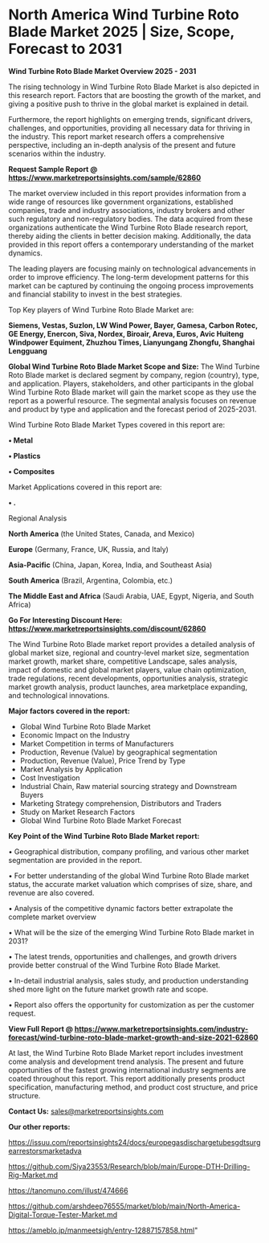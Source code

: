 # North America Wind Turbine Roto Blade Market 2025 | Size, Scope, Forecast to 2031

<Strong> Wind Turbine Roto Blade Market Overview 2025 - 2031</strong>

The rising technology in Wind Turbine Roto Blade Market is also depicted in this research report. Factors that are boosting the growth of the market, and giving a positive push to thrive in the global market is explained in detail.

Furthermore, the report highlights on emerging trends, significant drivers, challenges, and opportunities, providing all necessary data for thriving in the industry. This report market research offers a comprehensive perspective, including an in-depth analysis of the present and future scenarios within the industry.

<strong>Request Sample Report @ <a href=https://www.marketreportsinsights.com/sample/62860>https://www.marketreportsinsights.com/sample/62860</a></strong>

The market overview included in this report provides information from a wide range of resources like government organizations, established companies, trade and industry associations, industry brokers and other such regulatory and non-regulatory bodies. The data acquired from these organizations authenticate the Wind Turbine Roto Blade research report, thereby aiding the clients in better decision making. Additionally, the data provided in this report offers a contemporary understanding of the market dynamics.

The leading players are focusing mainly on technological advancements in order to improve efficiency. The long-term development patterns for this market can be captured by continuing the ongoing process improvements and financial stability to invest in the best strategies.

Top Key players of Wind Turbine Roto Blade Market are:

<strong>Siemens, Vestas, Suzlon, LW Wind Power, Bayer, Gamesa, Carbon Rotec, GE Energy, Enercon, Siva, Nordex, Biroair, Areva, Euros, Avic Huiteng Windpower Equiment, Zhuzhou Times, Lianyungang Zhongfu, Shanghai Lengguang</strong>

<strong><b>Global Wind Turbine Roto Blade Market Scope and Size:</b></strong>
The Wind Turbine Roto Blade market is declared segment by company, region (country), type, and application. Players, stakeholders, and other participants in the global Wind Turbine Roto Blade market will gain the market scope as they use the report as a powerful resource. The segmental analysis focuses on revenue and product by type and application and the forecast period of 2025-2031.

Wind Turbine Roto Blade Market Types covered in this report are:

<strong>• Metal

• Plastics

• Composites</strong>

Market Applications covered in this report are:

<strong>• .</strong> 

Regional Analysis

<strong>North America</strong> (the United States, Canada, and Mexico)

<strong>Europe</strong> (Germany, France, UK, Russia, and Italy)

<strong>Asia-Pacific</strong> (China, Japan, Korea, India, and Southeast Asia)

<strong>South America</strong> (Brazil, Argentina, Colombia, etc.)

<strong>The Middle East and Africa</strong> (Saudi Arabia, UAE, Egypt, Nigeria, and South Africa)

<strong>Go For Interesting Discount Here: <a href=https://www.marketreportsinsights.com/discount/62860>https://www.marketreportsinsights.com/discount/62860</a></strong>

The Wind Turbine Roto Blade market report provides a detailed analysis of global market size, regional and country-level market size, segmentation market growth, market share, competitive Landscape, sales analysis, impact of domestic and global market players, value chain optimization, trade regulations, recent developments, opportunities analysis, strategic market growth analysis, product launches, area marketplace expanding, and technological innovations.

<strong><b>Major factors covered in the report:</b></strong>
<ul>
  <li>Global Wind Turbine Roto Blade Market </li>
  <li>Economic Impact on the Industry</li>
  <li>Market Competition in terms of Manufacturers</li>
  <li>Production, Revenue (Value) by geographical segmentation</li>
  <li>Production, Revenue (Value), Price Trend by Type</li>
  <li>Market Analysis by Application</li>
  <li>Cost Investigation</li>
  <li>Industrial Chain, Raw material sourcing strategy and Downstream Buyers</li>
  <li>Marketing Strategy comprehension, Distributors and Traders</li>
  <li>Study on Market Research Factors</li>
  <li>Global Wind Turbine Roto Blade Market Forecast</li>
</ul>

<strong><b>Key Point of the Wind Turbine Roto Blade Market report:</b></strong>

• Geographical distribution, company profiling, and various other market segmentation are provided in the report.

• For better understanding of the global Wind Turbine Roto Blade market status, the accurate market valuation which comprises of size, share, and revenue are also covered.

• Analysis of the competitive dynamic factors better extrapolate the complete market overview

• What will be the size of the emerging Wind Turbine Roto Blade market in 2031?

• The latest trends, opportunities and challenges, and growth drivers provide better construal of the Wind Turbine Roto Blade Market.

• In-detail industrial analysis, sales study, and production understanding shed more light on the future market growth rate and scope.

• Report also offers the opportunity for customization as per the customer request.

<strong><b>View Full Report @ <a href=https://www.marketreportsinsights.com/industry-forecast/wind-turbine-roto-blade-market-growth-and-size-2021-62860>https://www.marketreportsinsights.com/industry-forecast/wind-turbine-roto-blade-market-growth-and-size-2021-62860</a></b></strong>


At last, the Wind Turbine Roto Blade Market report includes investment come analysis and development trend analysis. The present and future opportunities of the fastest growing international industry segments are coated throughout this report. This report additionally presents product specification, manufacturing method, and product cost structure, and price structure.

<strong>Contact Us:</strong>
sales@marketreportsinsights.com

<strong>Our other reports:</strong>

<a href=https://issuu.com/reportsinsights24/docs/europegasdischargetubesgdtsurgearrestorsmarketadva>https://issuu.com/reportsinsights24/docs/europegasdischargetubesgdtsurgearrestorsmarketadva</a>

<a href=https://github.com/Siya23553/Research/blob/main/Europe-DTH-Drilling-Rig-Market.md>https://github.com/Siya23553/Research/blob/main/Europe-DTH-Drilling-Rig-Market.md</a>

<a href=https://tanomuno.com/illust/474666>https://tanomuno.com/illust/474666</a>

<a href=https://github.com/arshdeep76555/market/blob/main/North-America-Digital-Torque-Tester-Market.md>https://github.com/arshdeep76555/market/blob/main/North-America-Digital-Torque-Tester-Market.md</a>

<a href=https://ameblo.jp/manmeetsigh/entry-12887157858.html>https://ameblo.jp/manmeetsigh/entry-12887157858.html</a>"
